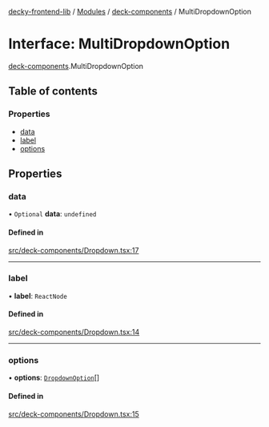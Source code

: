 [decky-frontend-lib](../README.md) / [Modules](../modules.md) / [deck-components](../modules/deck_components.md) / MultiDropdownOption

# Interface: MultiDropdownOption

[deck-components](../modules/deck_components.md).MultiDropdownOption

## Table of contents

### Properties

- [data](deck_components.MultiDropdownOption.md#data)
- [label](deck_components.MultiDropdownOption.md#label)
- [options](deck_components.MultiDropdownOption.md#options)

## Properties

### data

• `Optional` **data**: `undefined`

#### Defined in

[src/deck-components/Dropdown.tsx:17](https://github.com/SteamDeckHomebrew/decky-frontend-lib/blob/33dd4e5/src/deck-components/Dropdown.tsx#L17)

___

### label

• **label**: `ReactNode`

#### Defined in

[src/deck-components/Dropdown.tsx:14](https://github.com/SteamDeckHomebrew/decky-frontend-lib/blob/33dd4e5/src/deck-components/Dropdown.tsx#L14)

___

### options

• **options**: [`DropdownOption`](../modules/deck_components.md#dropdownoption)[]

#### Defined in

[src/deck-components/Dropdown.tsx:15](https://github.com/SteamDeckHomebrew/decky-frontend-lib/blob/33dd4e5/src/deck-components/Dropdown.tsx#L15)
